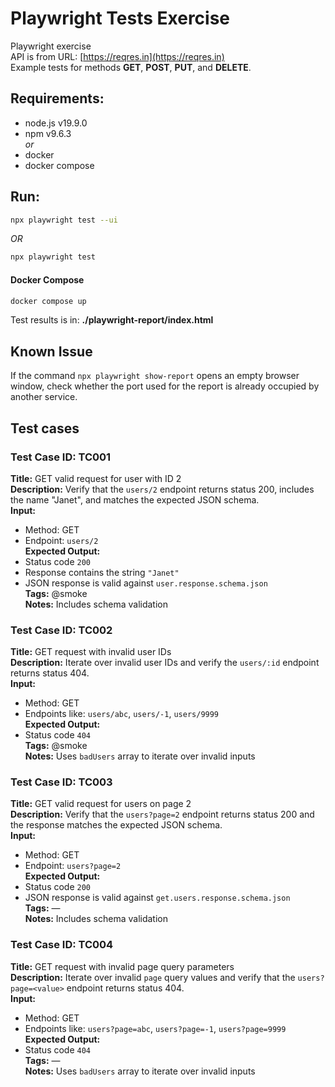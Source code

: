# Playwright Tests Exercise
Playwright exercise  
API is from URL: [https://reqres.in](https://reqres.in)  
Example tests for methods **GET**, **POST**, **PUT**, and **DELETE**.
## Requirements: ##
- node.js v19.9.0
- npm v9.6.3 \
  *or*
- docker
- docker compose

## Run: ##
```bash
npx playwright test --ui
```
*OR*
``` bash
npx playwright test
```

#### Docker Compose ####
```bash
docker compose up
```
Test results is in: **./playwright-report/index.html**

## Known Issue ##
If the command `npx playwright show-report` opens an empty browser window, check whether the port used for the report is already occupied by another service.

## Test cases ##
### Test Case ID: TC001 ##  
**Title:** GET valid request for user with ID 2  
**Description:** Verify that the `users/2` endpoint returns status 200, includes the name "Janet", and matches the expected JSON schema.  
**Input:**  
- Method: GET  
- Endpoint: `users/2`  
**Expected Output:**  
- Status code `200`  
- Response contains the string `"Janet"`  
- JSON response is valid against `user.response.schema.json`  
**Tags:** @smoke  
**Notes:** Includes schema validation
### Test Case ID: TC002 ###  
**Title:** GET request with invalid user IDs  
**Description:** Iterate over invalid user IDs and verify the `users/:id` endpoint returns status 404.  
**Input:**  
- Method: GET  
- Endpoints like: `users/abc`, `users/-1`, `users/9999`  
**Expected Output:**  
- Status code `404`  
**Tags:** @smoke  
**Notes:** Uses `badUsers` array to iterate over invalid inputs
### Test Case ID: TC003 ###
**Title:** GET valid request for users on page 2  
**Description:** Verify that the `users?page=2` endpoint returns status 200 and the response matches the expected JSON schema.  
**Input:**  
- Method: GET  
- Endpoint: `users?page=2`  
**Expected Output:**  
- Status code `200`  
- JSON response is valid against `get.users.response.schema.json`  
**Tags:** —  
**Notes:** Includes schema validation
### Test Case ID: TC004 ### 
**Title:** GET request with invalid page query parameters  
**Description:** Iterate over invalid `page` query values and verify that the `users?page=<value>` endpoint returns status 404.  
**Input:**  
- Method: GET  
- Endpoints like: `users?page=abc`, `users?page=-1`, `users?page=9999`  
**Expected Output:**  
- Status code `404`  
**Tags:** —  
**Notes:** Uses `badUsers` array to iterate over invalid inputs
